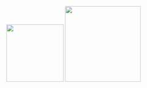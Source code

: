 <a href="https://www.linkedin.com/in/filipediasbittencourt/" rel="nofollow"><img src="https://camo.githubusercontent.com/6cd09c55a40290cc9cc819b79923e49db15f6a5054f39b06ae6ac8a43f42bdb3/68747470733a2f2f696d672e736869656c64732e696f2f62616467652f2d4a6f2543332541336f25323042697474656e636f7572742d3636333363633f7374796c653d666c61742d737175617265266c6f676f3d4c696e6b6564696e266c6f676f436f6c6f723d7768697465266c696e6b3d68747470733a2f2f7777772e6c696e6b6564696e2e636f6d2f696e2f6a7662697474656e636f7572742f" width="150" data-canonical-src="https://img.shields.io/badge/-Filipe Bittencourt-6633cc?style=flat-square&amp;logo=Linkedin&amp;logoColor=white&amp;link=https://www.linkedin.com/in/filipediasbittencourt/" style="max-width: 100%;"></a>
<img src="https://camo.githubusercontent.com/699ba0f5ab7f895eda9def7a299b203699f6763d0cad6cdcc62cf0f491def20b/68747470733a2f2f696d672e736869656c64732e696f2f62616467652f2d6a6f616f76646961736240676d61696c2e636f6d2d3636333363633f7374796c653d666c61742d737175617265266c6f676f3d476d61696c266c6f676f436f6c6f723d7768697465266c696e6b3d6d61696c746f3a6a6f616f76646961736240676d61696c2e636f6d" width="198" data-canonical-src="https://img.shields.io/badge/-filipe.dbitt@gmail.com-6633cc?style=flat-square&amp;logo=Gmail&amp;logoColor=white&amp;link=mailto:filipe.dbitt@gmail.com" style="max-width: 100%;">
